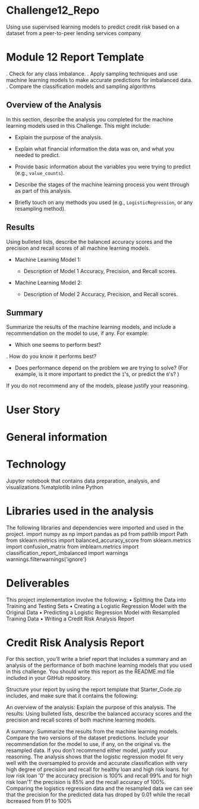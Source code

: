 # Challenge12_Repo
Using use supervised learning models to predict credit risk based on a dataset from a peer-to-peer lending services company

# Module 12 Report Template
. Check for any class imbalance.
. Apply sampling techniques and use machine learning models to make accurate predictions for imbalanced data.
. Compare the classification models and sampling algorithms

## Overview of the Analysis

In this section, describe the analysis you completed for the machine learning models used in this Challenge. This might include:

* Explain the purpose of the analysis.

* Explain what financial information the data was on, and what you needed to predict.


* Provide basic information about the variables you were trying to predict (e.g., `value_counts`).

* Describe the stages of the machine learning process you went through as part of this analysis.

* Briefly touch on any methods you used (e.g., `LogisticRegression`, or any resampling method).



## Results

Using bulleted lists, describe the balanced accuracy scores and the precision and recall scores of all machine learning models.

* Machine Learning Model 1:
  * Description of Model 1 Accuracy, Precision, and Recall scores.



* Machine Learning Model 2:
  * Description of Model 2 Accuracy, Precision, and Recall scores.

## Summary

Summarize the results of the machine learning models, and include a recommendation on the model to use, if any. For example:
* Which one seems to perform best? 

. How do you know it performs best?

* Does performance depend on the problem we are trying to solve? (For example, is it more important to predict the `1`'s, or predict the `0`'s? )

If you do not recommend any of the models, please justify your reasoning.





# User Story





# General information 



# Technology
Jupyter notebook that contains data preparation, analysis, and visualizations 
%matplotlib inline
Python

# Libraries used in the analysis
The following libraries and dependencies were imported and used in the project.
import numpy as np
import pandas as pd
from pathlib import Path
from sklearn.metrics import balanced_accuracy_score
from sklearn.metrics import confusion_matrix
from imblearn.metrics import classification_report_imbalanced
import warnings
warnings.filterwarnings('ignore')

# Deliverables 
This project implementation involve the following:
• Splitting the Data into Training and Testing Sets
• Creating a Logistic Regression Model with the Original Data
• Predicting a Logistic Regression Model with Resampled Training Data
• Writing a Credit Risk Analysis Report


# Credit Risk Analysis Report
For this section, you’ll write a brief report that includes a summary and an analysis of the performance of both machine learning models that you used in this challenge. You should write this report as the README.md file included in your GitHub repository.

Structure your report by using the report template that Starter_Code.zip includes, and make sure that it contains the following:

An overview of the analysis: Explain the purpose of this analysis.
The results: Using bulleted lists, describe the balanced accuracy scores and the precision and recall scores of both machine learning models.

A summary: Summarize the results from the machine learning models. Compare the two versions of the dataset predictions. Include your recommendation for the model to use, if any, on the original vs. the resampled data. If you don’t recommend either model, justify your reasoning.
The analysis shows that the logistic regression model fit very well with the oversampled to provide and accurate classification with very high degree of precision and recall for healthy loan and high risk loans.
for low risk loan '0' the accuracy precision is 100% and recall 99% and for high risk loan'1' the precision is 85% and the recall accuracy of 100%. 
Comparing the logistics regression data and the resampled data we can see that the precision for the predicted data has droped by 0.01 while the recall ibcreased from 91 to 100%